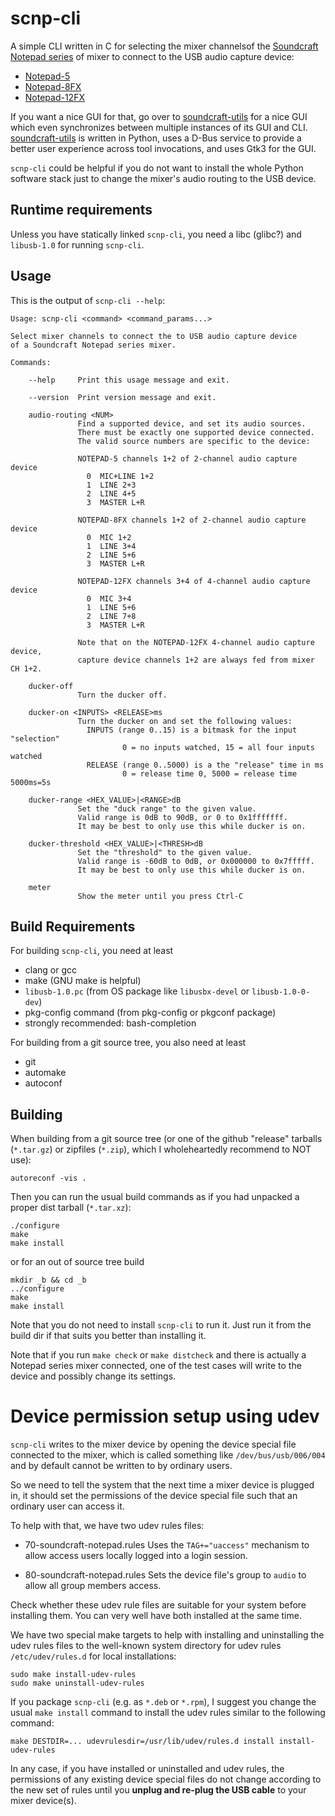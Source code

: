 scnp-cli
========

A simple CLI written in C for selecting the mixer channelsof the
[Soundcraft Notepad
series](https://www.soundcraft.com/en/product_families/notepad-series)
of mixer to connect to the USB audio capture device:

  * [Notepad-5](https://www.soundcraft.com/en/products/notepad-5)
  * [Notepad-8FX](https://www.soundcraft.com/en/products/notepad-8fx)
  * [Notepad-12FX](https://www.soundcraft.com/en/products/notepad-12fx)

If you want a nice GUI for that, go over to
[soundcraft-utils](https://github.com/lack/soundcraft-utils) for a
nice GUI which even synchronizes between multiple instances of its GUI
and CLI. [soundcraft-utils](https://github.com/lack/soundcraft-utils)
is written in Python, uses a D-Bus service to provide a better user
experience across tool invocations, and uses Gtk3 for the GUI.

`scnp-cli` could be helpful if you do not want to install the whole
Python software stack just to change the mixer's audio routing to the
USB device.


Runtime requirements
--------------------

Unless you have statically linked `scnp-cli`, you need a libc (glibc?)
and `libusb-1.0` for running `scnp-cli`.


Usage
-----

This is the output of `scnp-cli --help`:

```
Usage: scnp-cli <command> <command_params...>

Select mixer channels to connect the to USB audio capture device
of a Soundcraft Notepad series mixer.

Commands:

    --help     Print this usage message and exit.

    --version  Print version message and exit.

    audio-routing <NUM>
               Find a supported device, and set its audio sources.
               There must be exactly one supported device connected.
               The valid source numbers are specific to the device:

               NOTEPAD-5 channels 1+2 of 2-channel audio capture device
                 0  MIC+LINE 1+2
                 1  LINE 2+3
                 2  LINE 4+5
                 3  MASTER L+R

               NOTEPAD-8FX channels 1+2 of 2-channel audio capture device
                 0  MIC 1+2
                 1  LINE 3+4
                 2  LINE 5+6
                 3  MASTER L+R

               NOTEPAD-12FX channels 3+4 of 4-channel audio capture device
                 0  MIC 3+4
                 1  LINE 5+6
                 2  LINE 7+8
                 3  MASTER L+R

               Note that on the NOTEPAD-12FX 4-channel audio capture device,
               capture device channels 1+2 are always fed from mixer CH 1+2.

    ducker-off
               Turn the ducker off.

    ducker-on <INPUTS> <RELEASE>ms
               Turn the ducker on and set the following values:
                 INPUTS (range 0..15) is a bitmask for the input "selection"
                         0 = no inputs watched, 15 = all four inputs watched
                 RELEASE (range 0..5000) is a the "release" time in ms
                         0 = release time 0, 5000 = release time 5000ms=5s

    ducker-range <HEX_VALUE>|<RANGE>dB
               Set the "duck range" to the given value.
               Valid range is 0dB to 90dB, or 0 to 0x1fffffff.
               It may be best to only use this while ducker is on.

    ducker-threshold <HEX_VALUE>|<THRESH>dB
               Set the "threshold" to the given value.
               Valid range is -60dB to 0dB, or 0x000000 to 0x7fffff.
               It may be best to only use this while ducker is on.

    meter
               Show the meter until you press Ctrl-C
```


Build Requirements
------------------

For building `scnp-cli`, you need at least

  * clang or gcc
  * make (GNU make is helpful)
  * `libusb-1.0.pc` (from OS package like `libusbx-devel` or `libusb-1.0-0-dev`)
  * pkg-config command (from pkg-config or pkgconf package)
  * strongly recommended: bash-completion

For building from a git source tree, you also need at least

  * git
  * automake
  * autoconf


Building
--------

When building from a git source tree (or one of the github "release"
tarballs (`*.tar.gz`) or zipfiles (`*.zip`), which I wholeheartedly
recommend to NOT use):

    autoreconf -vis .

Then you can run the usual build commands as if you had unpacked a
proper dist tarball (`*.tar.xz`):

    ./configure
    make
    make install

or for an out of source tree build

    mkdir _b && cd _b
    ../configure
    make
    make install

Note that you do not need to install `scnp-cli` to run it. Just run it
from the build dir if that suits you better than installing it.

Note that if you run `make check` or `make distcheck` and there is
actually a Notepad series mixer connected, one of the test cases will
write to the device and possibly change its settings.


Device permission setup using udev
==================================

`scnp-cli` writes to the mixer device by opening the device special
file connected to the mixer, which is called something like
`/dev/bus/usb/006/004` and by default cannot be written to by ordinary
users.

So we need to tell the system that the next time a mixer device is
plugged in, it should set the permissions of the device special file
such that an ordinary user can access it.

To help with that, we have two udev rules files:

  * 70-soundcraft-notepad.rules 
    Uses the `TAG+="uaccess"` mechanism to allow access users locally
    logged into a login session.

  * 80-soundcraft-notepad.rules 
    Sets the device file's group to `audio` to allow all group members
    access.

Check whether these udev rule files are suitable for your system
before installing them. You can very well have both installed at the
same time.

We have two special make targets to help with installing and
uninstalling the udev rules files to the well-known system directory
for udev rules `/etc/udev/rules.d` for local installations:

    sudo make install-udev-rules
    sudo make uninstall-udev-rules

If you package `scnp-cli` (e.g. as `*.deb` or `*.rpm`), I suggest you
change the usual `make install` command to install the udev rules
similar to the following command:

    make DESTDIR=... udevrulesdir=/usr/lib/udev/rules.d install install-udev-rules

In any case, if you have installed or uninstalled and udev rules, the
permissions of any existing device special files do not change
according to the new set of rules until you **unplug and re-plug the
USB cable** to your mixer device(s).
